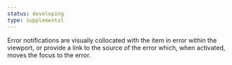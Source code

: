```yaml
---
status: developing
type: supplemental
---
```


Error notifications are visually collocated with the item in error within the viewport, or provide a link to the source of the error which, when activated, moves the focus to the error.